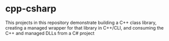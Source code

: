 # cpp-csharp
This projects in this repository demonstrate building a C++ class library, creating a managed wrapper for that library in C++/CLI, and consuming the C++ and managed DLLs from a C# project
